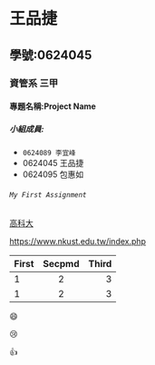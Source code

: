 # 王品捷

## 學號:0624045

### 資管系 三甲

#### 專題名稱:Project Name

##### 小組成員:
* `0624089 李宜峰`
* 0624045 王品捷
* 0624095 包惠如

###### ```My First Assignment```

[高科大](https://www.nkust.edu.tw/index.php)

<https://www.nkust.edu.tw/index.php>

| First | Secpmd | Third|
|:------|:------:|-----:|
|1 | 2 | 3  |
|1 | 2 | 3  |

:smile:

:cry:

:+1:
